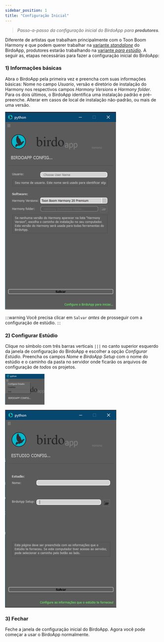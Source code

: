 ```yaml
---  
sidebar_position: 1  
title: "Configuração Inicial"  
---
```


> _Passo-a-passo da configuração inicial do BirdoApp para **produtores**._

Diferente de artistas que trabalham principalmente com o Toon Boom Harmony e que podem querer trabalhar na [variante _standalone_](../../variantes#variante-standalone) do BirdoApp, produtores estarão trabalhando na [variante _para estúdio_](../../variantes#variante-para-estúdios). A seguir as, etapas necessárias para fazer a configuração inicial do BirdoApp:

### 1) Informações básicas

Abra o BirdoApp pela primeira vez e preencha com suas informações básicas: Nome no campo _Usuario_, versão e diretório de instalação do Harmony nos respectivos campos _Harmony Versions_ e _Harmony folder_. Para os dois últimos, o BirdoApp identifica uma instalação padrão e pré-preenche. Alterar em casos de local de instalação não-padrão, ou mais de uma versão.

![tela de configuração inicial do BirdoApp](./confInicial00.png)

:::warning
Você precisa clicar em `Salvar` _antes_ de prosseguir com a configuração de estúdio.
:::

### 2) Configurar Estúdio

Clique no símbolo com três barras verticais `|||` no canto superior esquerdo da janela de configuração do BirdoApp e escolher a opção _Configurar Estúdio_. Preencha os campos _Nome_ e _BirdoApp Setup_ com o nome do estúdio e o caminho da pasta no servidor onde ficarão os arquivos de configuração de *todos* os projetos.

![botão de configuração inicial](./confInicial01.png)

![campos da configuração de estúdio](./confInicial02.png)

### 3) Fechar

Feche a janela de configuração inicial do BirdoApp. Agora você pode começar a usar o BirdoApp normalmente.
